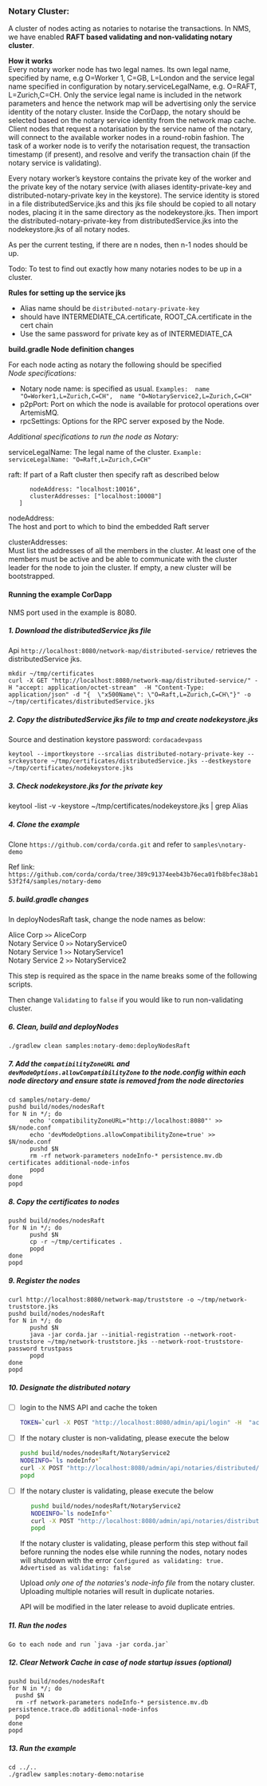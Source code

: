 ### Notary Cluster: 

A cluster of nodes acting as notaries to notarise the transactions. In NMS, we have enabled **RAFT based validating and non-validating notary cluster**.  

**How it works**   
Every notary worker node has two legal names. Its own legal name, specified by name, e.g O=Worker 1, C=GB, L=London and the service legal name specified in configuration by notary.serviceLegalName, e.g. O=RAFT, L=Zurich,C=CH. Only the service legal name is included in the network parameters and hence the network map will be advertising only the service identity of the notary cluster. Inside the CorDapp, the notary should be selected based on the notary service identity from the network map cache. Client nodes that request a notarisation by the service name of the notary, will connect to the available worker nodes in a round-robin fashion. The task of a worker node is to verify the notarisation request, the transaction timestamp (if present), and resolve and verify the transaction chain (if the notary service is validating). 
 
Every notary worker’s keystore contains the private key of the worker and the private key of the notary service (with aliases identity-private-key and distributed-notary-private key in the keystore). The service identity is stored in a file distributedService.jks and this jks file should be copied to all notary nodes, placing it in the same directory as the nodekeystore.jks. Then import the distributed-notary-private-key from distributedService.jks into the nodekeystore.jks of all notary nodes.    

As per the current testing, if there are n nodes, then n-1 nodes should be up.  

Todo: To test to find out exactly how many notaries nodes to be up in a cluster. 

**Rules for setting up the service jks**
* Alias name should be `distributed-notary-private-key`
* should have INTERMEDIATE_CA.certificate, ROOT_CA.certificate in the cert chain
* Use the same password for private key as of INTERMEDIATE_CA


**build.gradle Node definition changes**   

For each node acting as notary the following should be specified   
*Node specifications:*
* Notary node name:  is specified as usual. `Examples:  name "O=Worker1,L=Zurich,C=CH",  name "O=NotaryService2,L=Zurich,C=CH"`
* p2pPort: Port on which the node is available for protocol operations over ArtemisMQ.
* rpcSettings: Options for the RPC server exposed by the Node.

*Additional specifications to run the node as Notary:*   

serviceLegalName: The legal name of the cluster. `Example: serviceLegalName: "O=Raft,L=Zurich,C=CH"`   

raft: If part of a Raft cluster then specify raft as described below   

  ```raft: [
        nodeAddress: "localhost:10016",
        clusterAddresses: ["localhost:10008"]
     ]   
  ```
  
nodeAddress:   
The host and port to which to bind the embedded Raft server

clusterAddresses:   
Must list the addresses of all the members in the cluster. At least one of the members must be active and be able to communicate with the cluster leader for the node to join the cluster. If empty, a new cluster will be bootstrapped.  


#### Running the example CorDapp

NMS port used in the example is 8080. 

##### 1. Download the distributedService jks file

Api `http://localhost:8080/network-map/distributed-service/` retrieves the distributedService jks.  

```
mkdir ~/tmp/certificates 
curl -X GET "http://localhost:8080/network-map/distributed-service/" -H "accept: application/octet-stream"  -H "Content-Type: application/json" -d "{  \"x500Name\": \"O=Raft,L=Zurich,C=CH\"}" -o ~/tmp/certificates/distributedService.jks 
```

##### 2. Copy the distributedService jks file to tmp and create nodekeystore.jks

Source and destination keystore password: `cordacadevpass`

```    
keytool --importkeystore --srcalias distributed-notary-private-key --srckeystore ~/tmp/certificates/distributedService.jks --destkeystore ~/tmp/certificates/nodekeystore.jks   
```

##### 3. Check nodekeystore.jks for the private key

keytool -list -v -keystore ~/tmp/certificates/nodekeystore.jks | grep Alias

##### 4. Clone the example

Clone `https://github.com/corda/corda.git` and refer to `samples\notary-demo`

Ref link: `https://github.com/corda/corda/tree/389c91374eeb43b76eca01fb8bfec38ab153f2f4/samples/notary-demo`

##### 5. build.gradle changes

In deployNodesRaft task, change the node names as below:  

 Alice Corp       `>>` AliceCorp    
 Notary Service 0 `>>` NotaryService0   
 Notary Service 1 `>>` NotaryService1    
 Notary Service 2 `>>` NotaryService2    

This step is required as the space in the name breaks some of the following scripts.

Then change `Validating` to `false` if you would like to run non-validating cluster.

##### 6. Clean, build and deployNodes

``` ./gradlew clean samples:notary-demo:deployNodesRaft ```

##### 7. Add the `compatibilityZoneURL` and `devModeOptions.allowCompatibilityZone` to the node.config within each node directory and ensure state is removed from the node directories

``` 
cd samples/notary-demo/
pushd build/nodes/nodesRaft
for N in */; do
      echo 'compatibilityZoneURL="http://localhost:8080"' >> $N/node.conf
      echo 'devModeOptions.allowCompatibilityZone=true' >> $N/node.conf
      pushd $N
      rm -rf network-parameters nodeInfo-* persistence.mv.db certificates additional-node-infos
      popd
done
popd
```

##### 8. Copy the certificates to nodes

```
pushd build/nodes/nodesRaft
for N in */; do
      pushd $N
      cp -r ~/tmp/certificates .
      popd
done
popd
```

##### 9. Register the nodes

```
curl http://localhost:8080/network-map/truststore -o ~/tmp/network-truststore.jks
pushd build/nodes/nodesRaft
for N in */; do
      pushd $N
      java -jar corda.jar --initial-registration --network-root-truststore ~/tmp/network-truststore.jks --network-root-truststore-password trustpass
      popd
done
popd
```

##### 10. Designate the distributed notary
- [ ] login to the NMS API and cache the token

  ```bash
  TOKEN=`curl -X POST "http://localhost:8080/admin/api/login" -H  "accept: text/plain" -H  "Content-Type: application/json" -d "{  \"user\": \"sa\",  \"password\": \"admin\"}"`
  ```


- [ ] If the notary cluster is non-validating, please execute the below

    ```bash
    pushd build/nodes/nodesRaft/NotaryService2
    NODEINFO=`ls nodeInfo*`
    curl -X POST "http://localhost:8080/admin/api/notaries/distributed/nonValidating "-H "Authorization: Bearer $TOKEN" -H "accept: text/plain" -H "Content-Type: application/octet-stream" --data-binary @$NODEINFO 
    popd
    ```

- [ ] If the notary cluster is validating, please execute the below  

   ```bash
      pushd build/nodes/nodesRaft/NotaryService2
      NODEINFO=`ls nodeInfo*`
      curl -X POST "http://localhost:8080/admin/api/notaries/distributed/validating "-H "Authorization: Bearer $TOKEN" -H "accept: text/plain" -H "Content-Type: application/octet-stream" --data-binary @$NODEINFO 
      popd
    ``` 
    If the notary cluster is validating, please perform this step without fail before running the nodes else while running the nodes, notary nodes will shutdown with the error `Configured as validating: true. Advertised as validating: false`
    
    Upload *only one of the notaries's node-info file* from the notary cluster. Uploading multiple notaries will result in duplicate notaries.
    
    API will be  modified in the later release to avoid duplicate entries.  
    
##### 11. Run the nodes
    
    Go to each node and run `java -jar corda.jar`
    
##### 12. Clear Network Cache in case of node startup issues (optional)   
    
   ```
   pushd build/nodes/nodesRaft
   for N in */; do
     pushd $N
     rm -rf network-parameters nodeInfo-* persistence.mv.db persistence.trace.db additional-node-infos
     popd
   done
   popd
   
  ```
        
##### 13. Run the example
   ```
   cd ../.. 
   ./gradlew samples:notary-demo:notarise
    
   ```     
   

    
